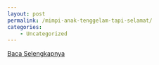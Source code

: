 ```yaml
---
layout: post
permalink: /mimpi-anak-tenggelam-tapi-selamat/
categories:
    - Uncategorized
---
```


[Baca Selengkapnya](/09)